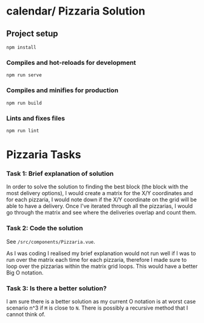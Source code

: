 # calendar/ Pizzaria Solution

## Project setup
```
npm install
```

### Compiles and hot-reloads for development
```
npm run serve
```

### Compiles and minifies for production
```
npm run build
```

### Lints and fixes files
```
npm run lint
```

# Pizzaria Tasks

### Task 1: Brief explanation of solution

In order to solve the solution to finding the best block
(the block with the most delivery options), I would create
a matrix for the X/Y coordinates and for each pizzaria, I would
note down if the X/Y coordinate on the grid will be able to have
a delivery. Once I've iterated through all the pizzarias, I would
go through the matrix and see where the deliveries overlap and count
them.

### Task 2: Code the solution

See `/src/components/Pizzaria.vue`.

As I was coding I realised my brief explanation would not run well if
I was to run over the matrix each time for each pizzaria, therefore
I made sure to loop over the pizzarias within the matrix grid loops. This
would have a better Big O notation.

### Task 3: Is there a better solution?

I am sure there is a better solution as my current O notation is at worst
case scenario n^3 if `M` is close to `N`. There is possibly a recursive method
that I cannot think of.
